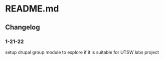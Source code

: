 # README.md


## Changelog

### 1-21-22
setup drupal group module to explore if it is suitable for UTSW labs project



